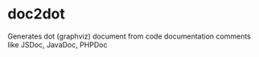 # doc2dot
Generates dot (graphviz) document from code documentation comments like JSDoc, JavaDoc, PHPDoc

